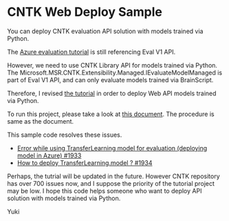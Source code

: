 # CNTK Web Deploy Sample

You can deploy CNTK evaluation API solution with models trained via Python.

The [Azure evaluation tutorial](https://github.com/Microsoft/CNTK/tree/master/Examples/Evaluation/CNTKAzureTutorial01) is still referencing Eval V1 API.


However, we need to use CNTK Library API for models trained via Python.
The Microsoft.MSR.CNTK.Extensibility.Managed.IEvaluateModelManaged is part of Eval V1 API, and can only evaluate models trained via BrainScript.

Therefore, I revised [the tutorial](https://github.com/Microsoft/CNTK/tree/master/Examples/Evaluation/CNTKAzureTutorial01) in order to deploy Web API models trained via Python.

To run this project, please take a look at [this document](https://docs.microsoft.com/en-us/cognitive-toolkit/Evaluate-a-model-in-an-Azure-WebApi). The procedure is same as the document.

This sample code resolves these issues.
- [Error while using TransferLearning model for evaluation (deploying model in Azure) #1933](https://github.com/Microsoft/CNTK/issues/1933)
- [How to deploy TransferLearning.model ? #1934](https://github.com/Microsoft/CNTK/issues/1934)

Perhaps, the tutrial will be updated in the future. However CNTK repository has over 700 issues now, and I suppose the priority of the tutorial project may be low.
I hope this code helps someone who want to deploy API solution with models trained via Python.

Yuki
